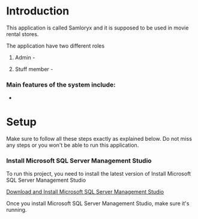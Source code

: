 # Introduction

This application is called Samloryx and it is supposed to be used in movie rental stores.

The application have two different roles
1. Admin - 


2. Stuff member -


### Main features of the system include:
  - 

# Setup
Make sure to follow all these steps exactly as explained below. Do not miss any steps or you won't be able to run this application.

### Install Microsoft SQL Server Management Studio
To run this project, you need to install the latest version of Install Microsoft SQL Server Management Studio

[Download and Install Microsoft SQL Server Management Studio](www.google.com)

Once you install Microsoft SQL Server Management Studio, make sure it's running.

